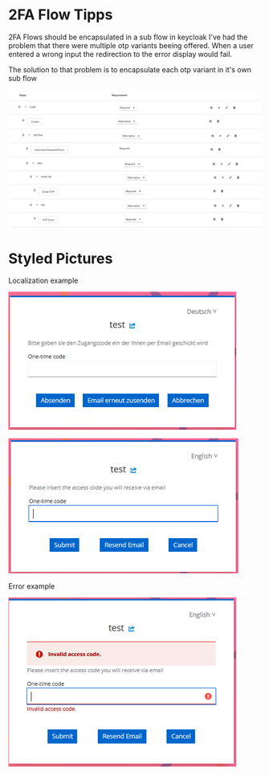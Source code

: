 # 2FA Flow Tipps

2FA Flows should be encapsulated in a sub flow in keycloak
I've had the problem that there were multiple otp variants beeing offered.
When a user entered a wrong input the redirection to the error display would fail.

The solution to that problem is to encapsulate each otp variant in it's own sub flow

![otp-flow.png](./docs/otp-flow.png)

# Styled Pictures

Localization example

![styled1.png](./docs/styled1.png)

![styled2.png](./docs/styled2.png)

Error example

![styled3.png](./docs/styled3.png)


